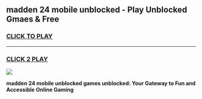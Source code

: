 
## madden 24 mobile unblocked - Play Unblocked Gmaes & Free
<h3>
<a href="https://news.freeplayer.one?title=madden_24_mobile_unblocked&ref=16F">CLICK TO PLAY</a></h3>
<hr>

<h3>
<a href="https://news.freeplayer.one?title=madden_24_mobile_unblocked&ref=16F">CLICK 2 PLAY</a>
  
</h3>

<a href="https://news.freeplayer.one?title=madden_24_mobile_unblocked&ref=16F/"><img src="https://clearcache.store/games.png"></a>


**madden 24 mobile unblocked games unblocked: Your Gateway to Fun and Accessible Online Gaming**
